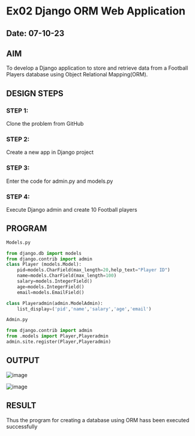 # Ex02 Django ORM Web Application
## Date: 07-10-23

## AIM
To develop a Django application to store and retrieve data from a Football Players database using Object Relational Mapping(ORM).

## DESIGN STEPS

### STEP 1:
Clone the problem from GitHub

### STEP 2:
Create a new app in Django project

### STEP 3:
Enter the code for admin.py and models.py

### STEP 4:
Execute Django admin and create 10 Football players

## PROGRAM

```py
Models.py

from django.db import models
from django.contrib import admin
class Player (models.Model):
    pid=models.CharField(max_length=20,help_text="Player ID")
    name=models.CharField(max_length=100)
    salary=models.IntegerField()
    age=models.IntegerField()
    email=models.EmailField()

class Playeradmin(admin.ModelAdmin):
    list_display=('pid','name','salary','age','email')

Admin.py

from django.contrib import admin
from .models import Player,Playeradmin
admin.site.register(Player,Playeradmin)
```

## OUTPUT

![image](https://github.com/Barath0271/ORM/assets/135820464/ae2ca322-dec4-4116-ac8b-72f0423388cb)

![image](https://github.com/Barath0271/ORM/assets/135820464/16c32f5d-2b85-4b71-b5ea-b3c3b480f81a)



## RESULT
Thus the program for creating a database using ORM hass been executed successfully
